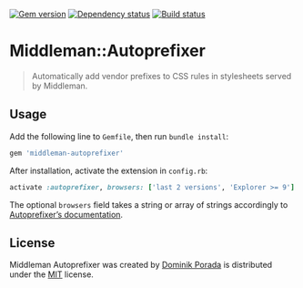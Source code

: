 [![Gem version](https://badge.fury.io/rb/middleman-autoprefixer.png)](http://badge.fury.io/rb/middleman-autoprefixer) [![Dependency status](https://gemnasium.com/porada/middleman-autoprefixer.png)](https://gemnasium.com/porada/middleman-autoprefixer) [![Build status](https://travis-ci.org/porada/middleman-autoprefixer.png?branch=master)](https://travis-ci.org/porada/middleman-autoprefixer)

# Middleman::Autoprefixer

> Automatically add vendor prefixes to CSS rules in stylesheets served by Middleman.

## Usage

Add the following line to `Gemfile`, then run `bundle install`:

```ruby
gem 'middleman-autoprefixer'
```

After installation, activate the extension in `config.rb`:

```ruby
activate :autoprefixer, browsers: ['last 2 versions', 'Explorer >= 9']
```

The optional `browsers` field takes a string or array of strings accordingly to [Autoprefixer’s documentation](https://github.com/ai/autoprefixer#browsers).

## License

Middleman Autoprefixer was created by [Dominik Porada](http://github.com/porada) is distributed under the [MIT](http://porada.mit-license.org/) license.
